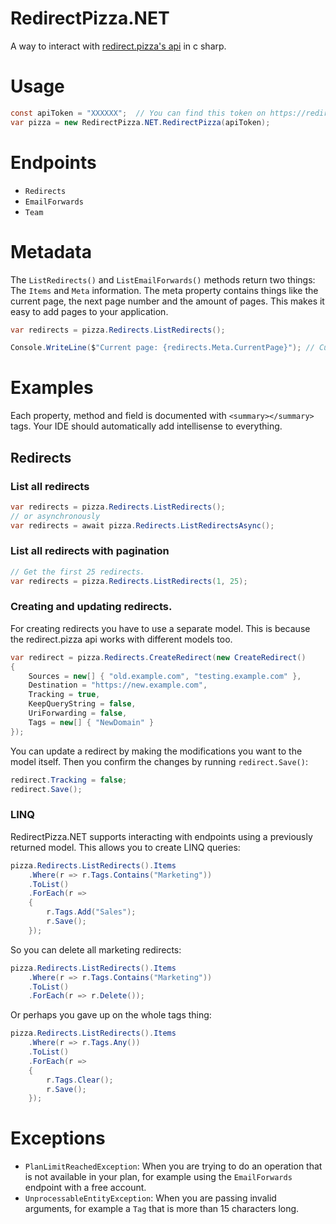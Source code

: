 # RedirectPizza.NET
A way to interact with [redirect.pizza's api](https://redirect.pizza/api) in c sharp.

# Usage
```csharp
const apiToken = "XXXXXX";  // You can find this token on https://redirect.pizza/api
var pizza = new RedirectPizza.NET.RedirectPizza(apiToken);
```

# Endpoints
- `Redirects`
- `EmailForwards`
- `Team`

# Metadata
The `ListRedirects()` and `ListEmailForwards()` methods return two things: The `Items` and `Meta` information.
The meta property contains things like the current page, the next page number and the
amount of pages. This makes it easy to add pages to your application.
```csharp
var redirects = pizza.Redirects.ListRedirects();

Console.WriteLine($"Current page: {redirects.Meta.CurrentPage}"); // Current page: 1
```

# Examples
Each property, method and field is documented with `<summary></summary>` tags. Your
IDE should automatically add intellisense to everything.

## Redirects
### List all redirects
```csharp
var redirects = pizza.Redirects.ListRedirects();
// or asynchronously 
var redirects = await pizza.Redirects.ListRedirectsAsync();
```

### List all redirects with pagination
```csharp
// Get the first 25 redirects.
var redirects = pizza.Redirects.ListRedirects(1, 25);
```

### Creating and updating redirects.
For creating redirects you have to use a separate model. This is because
the redirect.pizza api works with different models too.

```csharp
var redirect = pizza.Redirects.CreateRedirect(new CreateRedirect()
{
    Sources = new[] { "old.example.com", "testing.example.com" },
    Destination = "https://new.example.com",
    Tracking = true,
    KeepQueryString = false,
    UriForwarding = false,
    Tags = new[] { "NewDomain" }
});
```

You can update a redirect by making the modifications you want to the model itself.
Then you confirm the changes by running `redirect.Save()`:
```csharp
redirect.Tracking = false;
redirect.Save();
```

### LINQ
RedirectPizza.NET supports interacting with endpoints using a previously returned
model. This allows you to create LINQ queries:
```csharp
pizza.Redirects.ListRedirects().Items
    .Where(r => r.Tags.Contains("Marketing"))
    .ToList()
    .ForEach(r => 
    {
        r.Tags.Add("Sales");
        r.Save();  
    });
```

So you can delete all marketing redirects:
```csharp
pizza.Redirects.ListRedirects().Items
    .Where(r => r.Tags.Contains("Marketing"))
    .ToList()
    .ForEach(r => r.Delete());
```

Or perhaps you gave up on the whole tags thing:
```csharp
pizza.Redirects.ListRedirects().Items
    .Where(r => r.Tags.Any())
    .ToList()
    .ForEach(r =>
    {
        r.Tags.Clear();
        r.Save();
    });
```

# Exceptions
 - `PlanLimitReachedException`: When you are trying to do an operation that is not
    available in your plan, for example using the `EmailForwards` endpoint with a
    free account.
 - `UnprocessableEntityException`: When you are passing invalid arguments, for example
   a `Tag` that is more than 15 characters long.